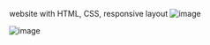 website with HTML, CSS, responsive layout
![image](https://github.com/LeticiaBHB/Html-CSS-animaisselvagem/assets/124852398/3ecff9f4-d84f-4998-8c1a-98bc7fd07be9)

![image](https://github.com/LeticiaBHB/Html-CSS-animaisselvagem/assets/124852398/44e93940-960a-4b31-9319-da9321b30be5)
